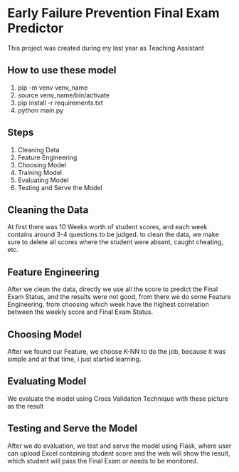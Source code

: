 # Early Failure Prevention Final Exam Predictor
This project was created during my last year as Teaching Assistant

## How to use these model
1. pip -m venv venv_name
2. source venv_name/bin/activate
3. pip install -r requirements.txt
4. python main.py

## Steps
1. Cleaning Data
2. Feature Engineering
3. Choosing Model
4. Training Model
5. Evaluating Model
6. Testing and Serve the Model

## Cleaning the Data
At first there was 10 Weeks worth of student scores, and each week contains around 3-4 questions to be judged.
to clean the data, we make sure to delete all scores where the student were absent, caught cheating, etc.

## Feature Engineering
After we clean the data, directly we use all the score to predict the Final Exam Status, and the results were not good,
from there we do some Feature Engineering, from choosing which week have the highest correlation between the weekly score and Final Exam Status.

## Choosing Model
After we found our Feature, we choose K-NN to do the job, because it was simple and at that time, i just started learning.

## Evaluating Model
We evaluate the model using Cross Validation Technique with these picture as the result

## Testing and Serve the Model
After we do evaluation, we test and serve the model using Flask, where user can upload Excel containing student score and the web will show the result,
which student will pass the Final Exam or needs to be monitored.
